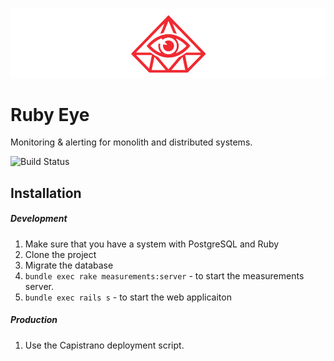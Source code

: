 ![Ruby Eye](/app/assets/images/cover.png)

# Ruby Eye
Monitoring & alerting for monolith and distributed systems.

![Build Status](https://circleci.com/gh/dobrinov/ruby_eye.svg?style=shield&circle-token=:circle-token)

## Installation
##### Development
1. Make sure that you have a system with PostgreSQL and Ruby
2. Clone the project
3. Migrate the database
4. `bundle exec rake measurements:server` - to start the measurements server.
5. `bundle exec rails s` - to start the web applicaiton

##### Production
1. Use the Capistrano deployment script.
